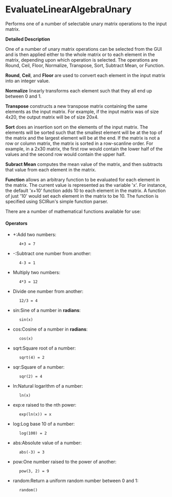 # EvaluateLinearAlgebraUnary

Performs one of a number of selectable unary matrix operations to the input matrix.

**Detailed Description**

One of a number of unary matrix operations can be selected from the GUI and is then applied either to the whole matrix or to each element in the matrix, depending upon which operation is selected. The operations are Round, Ceil, Floor, Normalize, Transpose, Sort, Subtract Mean, or Function.

**Round**, **Ceil**, and **Floor** are used to convert each element in the input matrix into an integer value.

**Normalize** linearly transforms each element such that they all end up between 0 and 1.

**Transpose** constructs a new transpose matrix containing the same elements as the input matrix. For example, if the input matrix was of size 4x20, the output matrix will be of size 20x4.

**Sort** does an insertion sort on the elements of the input matrix. The elements will be sorted such that the smallest element will be at the top of the matrix and the largest element will be at the end. If the matrix is not a row or column matrix, the matrix is sorted in a row-scanline order. For example, in a 2x30 matrix, the first row would contain the lower half of the values and the second row would contain the upper half.

**Subract Mean** computes the mean value of the matrix, and then subtracts that value from each element in the matrix.

**Function** allows an arbitrary function to be evaluated for each element in the matrix. The current value is represented as the variable 'x'. For instance, the default 'x+10' function adds 10 to each element in the matrix. A function of just '10' would set each element in the matrix to be 10. The function is specified using SCIRun's simple function parser.

There are a number of mathematical functions available for use:

#### Operators

  * +:Add two numbers:

```
      4+3 = 7
```

  * -:Subtract one number from another:

```
      4-3 = 1
```

  * Multiply two numbers:

```
      4*3 = 12
```

  * Divide one number from another:

```
      12/3 = 4
```

  * sin:Sine of a number in **radians**:

```
      sin(x)
```

  * cos:Cosine of a number in **radians**:

```
      cos(x)
```

  * sqrt:Square root of a number:

```
      sqrt(4) = 2
```

  * sqr:Square of a number:

```
      sqr(2) = 4
```

  * ln:Natural logarithm of a number:

```
      ln(x)
```

  * exp:e raised to the nth power:

```
      exp(ln(x)) = x
```

  * log:Log base 10 of a number:

```
      log(100) = 2
```

  * abs:Absolute value of a number:

```
      abs(-3) = 3
```

  * pow:One number raised to the power of another:

```
      pow(3, 2) = 9
```

  * random:Return a uniform random number between 0 and 1:

```
      random()
```
